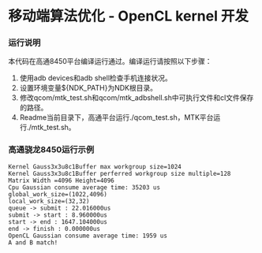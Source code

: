 # 移动端算法优化 - OpenCL kernel 开发

### 运行说明
本代码在高通8450平台编译运行通过。编译运行请按照以下步骤：
1. 使用adb devices和adb shell检查手机连接状况。
2. 设置环境变量${NDK_PATH}为NDK根目录。
3. 修改qcom/mtk_test.sh和qcom/mtk_adbshell.sh中可执行文件和cl文件保存的路径。
4. Readme当前目录下，高通平台运行./qcom_test.sh，MTK平台运行./mtk_test.sh。

### 高通骁龙8450运行示例
```text
Kernel Gauss3x3u8c1Buffer max workgroup size=1024
Kernel Gauss3x3u8c1Buffer perferred workgroup size multiple=128
Matrix Width =4096 Height=4096
Cpu Gaussian consume average time: 35203 us
global_work_size=(1022,4096)
local_work_size=(32,32)
queue -> submit : 22.016000us
submit -> start : 8.960000us
start -> end : 1647.104000us
end -> finish : 0.000000us
OpenCL Gaussian consume average time: 1959 us
A and B match!
```
